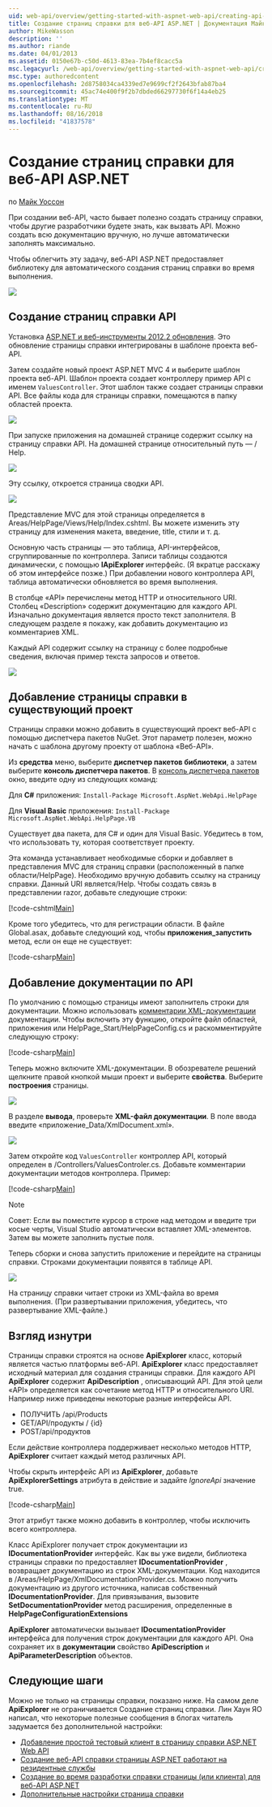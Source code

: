 ```yaml
---
uid: web-api/overview/getting-started-with-aspnet-web-api/creating-api-help-pages
title: Создание страниц справки для веб-API ASP.NET | Документация Майкрософт
author: MikeWasson
description: ''
ms.author: riande
ms.date: 04/01/2013
ms.assetid: 0150e67b-c50d-4613-83ea-7b4ef8cacc5a
msc.legacyurl: /web-api/overview/getting-started-with-aspnet-web-api/creating-api-help-pages
msc.type: authoredcontent
ms.openlocfilehash: 2d8758034ca4339ed7e9699cf2f2643bfab87ba4
ms.sourcegitcommit: 45ac74e400f9f2b7dbded66297730f6f14a4eb25
ms.translationtype: MT
ms.contentlocale: ru-RU
ms.lasthandoff: 08/16/2018
ms.locfileid: "41837578"
---
```

<a name="creating-help-pages-for-aspnet-web-api"></a>Создание страниц справки для веб-API ASP.NET
====================
по [Майк Уоссон](https://github.com/MikeWasson)

При создании веб-API, часто бывает полезно создать страницу справки, чтобы другие разработчики будете знать, как вызвать API. Можно создать всю документацию вручную, но лучше автоматически заполнять максимально.

Чтобы облегчить эту задачу, веб-API ASP.NET предоставляет библиотеку для автоматического создания страниц справки во время выполнения.

![](creating-api-help-pages/_static/image1.png)

## <a name="creating-api-help-pages"></a>Создание страниц справки API

Установка [ASP.NET и веб-инструменты 2012.2 обновления](https://go.microsoft.com/fwlink/?LinkId=282650). Это обновление страницы справки интегрированы в шаблоне проекта веб-API.

Затем создайте новый проект ASP.NET MVC 4 и выберите шаблон проекта веб-API. Шаблон проекта создает контроллеру пример API с именем `ValuesController`. Этот шаблон также создает страницы справки API. Все файлы кода для страницы справки, помещаются в папку областей проекта.

![](creating-api-help-pages/_static/image2.png)

При запуске приложения на домашней странице содержит ссылку на страницу справки API. На домашней странице относительный путь — / Help.

![](creating-api-help-pages/_static/image3.png)

Эту ссылку, откроется страница сводки API.

![](creating-api-help-pages/_static/image4.png)

Представление MVC для этой страницы определяется в Areas/HelpPage/Views/Help/Index.cshtml. Вы можете изменить эту страницу для изменения макета, введение, title, стили и т. д.

Основную часть страницы — это таблица, API-интерфейсов, сгруппированные по контроллера. Записи таблицы создаются динамически, с помощью **IApiExplorer** интерфейс. (Я вкратце расскажу об этом интерфейсе позже.) При добавлении нового контроллера API, таблица автоматически обновляется во время выполнения.

В столбце «API» перечислены метод HTTP и относительного URI. Столбец «Description» содержит документацию для каждого API. Изначально документация является просто текст заполнителя. В следующем разделе я покажу, как добавить документацию из комментариев XML.

Каждый API содержит ссылку на страницу с более подробные сведения, включая пример текста запросов и ответов.

![](creating-api-help-pages/_static/image5.png)

## <a name="adding-help-pages-to-an-existing-project"></a>Добавление страницы справки в существующий проект

Страницы справки можно добавить в существующий проект веб-API с помощью диспетчера пакетов NuGet. Этот параметр полезен, можно начать с шаблона другому проекту от шаблона «Веб-API».

Из **средства** меню, выберите **диспетчер пакетов библиотеки**, а затем выберите **консоль диспетчера пакетов**. В [консоль диспетчера пакетов](http://docs.nuget.org/docs/start-here/using-the-package-manager-console) окно, введите одну из следующих команд:

Для **C#** приложения: `Install-Package Microsoft.AspNet.WebApi.HelpPage`

Для **Visual Basic** приложения: `Install-Package Microsoft.AspNet.WebApi.HelpPage.VB`

Существует два пакета, для C# и один для Visual Basic. Убедитесь в том, что использовать ту, которая соответствует проекту.

Эта команда устанавливает необходимые сборки и добавляет в представления MVC для страниц справки (расположенный в папке области/HelpPage). Необходимо вручную добавить ссылку на страницу справки. Данный URI является/Help. Чтобы создать связь в представлении razor, добавьте следующие строки:

[!code-cshtml[Main](creating-api-help-pages/samples/sample1.cshtml)]

Кроме того убедитесь, что для регистрации области. В файле Global.asax, добавьте следующий код, чтобы **приложения\_запустить** метод, если он еще не существует:

[!code-csharp[Main](creating-api-help-pages/samples/sample2.cs?highlight=4)]

## <a name="adding-api-documentation"></a>Добавление документации по API

По умолчанию с помощью страницы имеют заполнитель строки для документации. Можно использовать [комментарии XML-документации](https://msdn.microsoft.com/library/b2s063f7.aspx) документации. Чтобы включить эту функцию, откройте файл областей, приложения или HelpPage\_Start/HelpPageConfig.cs и раскомментируйте следующую строку:

[!code-csharp[Main](creating-api-help-pages/samples/sample3.cs)]

Теперь можно включите XML-документации. В обозревателе решений щелкните правой кнопкой мыши проект и выберите **свойства**. Выберите **построения** страницы.

![](creating-api-help-pages/_static/image6.png)

В разделе **вывода**, проверьте **XML-файл документации**. В поле ввода введите «приложение\_Data/XmlDocument.xml».

![](creating-api-help-pages/_static/image7.png)

Затем откройте код `ValuesController` контроллер API, который определен в /Controllers/ValuesControler.cs. Добавьте комментарии документации методов контроллера. Пример:

[!code-csharp[Main](creating-api-help-pages/samples/sample4.cs)]

> [!NOTE]
> Совет: Если вы поместите курсор в строке над методом и введите три косые черты, Visual Studio автоматически вставляет XML-элементов. Затем вы можете заполнить пустые поля.


Теперь сборки и снова запустить приложение и перейдите на страницы справки. Строками документации появятся в таблице API.

![](creating-api-help-pages/_static/image8.png)

На страницу справки читает строки из XML-файла во время выполнения. (При развертывании приложения, убедитесь, что развертывание XML-файле.)

## <a name="under-the-hood"></a>Взгляд изнутри

Страницы справки строятся на основе **ApiExplorer** класс, который является частью платформы веб-API. **ApiExplorer** класс предоставляет исходный материал для создания страницы справки. Для каждого API **ApiExplorer** содержит **ApiDescription** , описывающий API. Для этой цели «API» определяется как сочетание метод HTTP и относительного URI. Например ниже приведены некоторые разные интерфейсы API.

- ПОЛУЧИТЬ /api/Products
- GET/API/продукты / {id}
- POST/api/продуктов

Если действие контроллера поддерживает несколько методов HTTP, **ApiExplorer** считает каждый метод различных API.

Чтобы скрыть интерфейс API из **ApiExplorer**, добавьте **ApiExplorerSettings** атрибута в действие и задайте *IgnoreApi* значение true.

[!code-csharp[Main](creating-api-help-pages/samples/sample5.cs)]

Этот атрибут также можно добавить в контроллер, чтобы исключить всего контроллера.

Класс ApiExplorer получает строк документации из **IDocumentationProvider** интерфейс. Как вы уже видели, библиотека страницы справки по предоставляет **IDocumentationProvider** , возвращает документацию из строк XML-документации. Код находится в /Areas/HelpPage/XmlDocumentationProvider.cs. Можно получить документацию из другого источника, написав собственный **IDocumentationProvider**. Для привязывания, вызовите **SetDocumentationProvider** метод расширения, определенные в **HelpPageConfigurationExtensions**

**ApiExplorer** автоматически вызывает **IDocumentationProvider** интерфейса для получения строк документации для каждого API. Она сохраняет их в **документации** свойство **ApiDescription** и **ApiParameterDescription** объектов.

## <a name="next-steps"></a>Следующие шаги

Можно не только на страницы справки, показано ниже. На самом деле **ApiExplorer** не ограничивается Создание страниц справки. Лин Хаун ЯО написал, что некоторые полезные сообщения в блогах читатель задумается без дополнительной настройки:

- [Добавление простой тестовый клиент в страницу справки ASP.NET Web API](https://blogs.msdn.com/b/yaohuang1/archive/2012/12/02/adding-a-simple-test-client-to-asp-net-web-api-help-page.aspx)
- [Создание веб-API справки страницы ASP.NET работают на резидентные службы](https://blogs.msdn.com/b/yaohuang1/archive/2012/12/20/making-asp-net-web-api-help-page-work-on-self-hosted-services.aspx)
- [Создание во время разработки справки страницы (или клиента) для веб-API ASP.NET](https://blogs.msdn.com/b/yaohuang1/archive/2013/01/20/design-time-generation-of-help-page-or-proxy-for-asp-net-web-api.aspx)
- [Дополнительные настройки страница справки](https://blogs.msdn.com/b/yaohuang1/archive/2012/12/10/asp-net-web-api-help-page-part-3-advanced-help-page-customizations.aspx)
